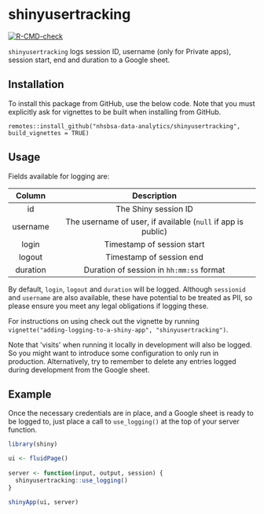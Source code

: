 
# shinyusertracking

<!-- badges: start -->
[![R-CMD-check](https://github.com/MarkMc1089/shinyusertracking/actions/workflows/R-CMD-check.yaml/badge.svg)](https://github.com/MarkMc1089/shinyusertracking/actions/workflows/R-CMD-check.yaml)
<!-- badges: end -->

`shinyusertracking` logs session ID, username (only for Private apps), session start, end and duration to a Google sheet.

## Installation

To install this package from GitHub, use the below code. Note that you must explicitly ask for vignettes to be built when installing from GitHub.

`remotes::install_github("nhsbsa-data-analytics/shinyusertracking", build_vignettes = TRUE)`

## Usage

Fields available for logging are:

Column|Description
:---:|:---: 
id|The Shiny session ID
username|The username of user, if available (`null` if app is public)
login|Timestamp of session start
logout|Timestamp of session end
duration|Duration of session in `hh:mm:ss` format

By default, `login`, `logout` and `duration` will be logged. Although `sessionid` and `username` are also available, these have potential to be treated as PII, so please ensure you meet any legal obligations if logging these.

For instructions on using check out the vignette by running `vignette("adding-logging-to-a-shiny-app", "shinyusertracking")`.

Note that 'visits' when running it locally in development will also be logged. So you might want to introduce some configuration to only run in production. Alternatively, try to remember to delete any entries logged during development from the Google sheet.

## Example

Once the necessary credentials are in place, and a Google sheet is ready to be logged to, just place a call to `use_logging()` at the top of your server function.

``` r
library(shiny)

ui <- fluidPage()
  
server <- function(input, output, session) {
  shinyusertracking::use_logging()
}

shinyApp(ui, server)
```
